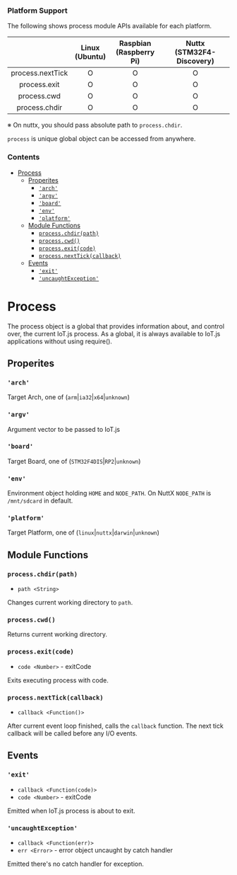### Platform Support

The following shows process module APIs available for each platform.

|  | Linux<br/>(Ubuntu) | Raspbian<br/>(Raspberry Pi) | Nuttx<br/>(STM32F4-Discovery) |
| :---: | :---: | :---: | :---: |
| process.nextTick | O | O | O |
| process.exit | O | O | O |
| process.cwd | O | O | O |
| process.chdir | O | O | O |

※ On nuttx, you should pass absolute path to `process.chdir`.

`process` is unique global object can be accessed from anywhere.

### Contents

- [Process](#process)
    - [Properites](#properites)
        - [`'arch'`](#arch)
        - [`'argv'`](#argv)
        - [`'board'`](#board)
        - [`'env'`](#env)
        - [`'platform'`](#platform)
    - [Module Functions](#module-functions)
        - [`process.chdir(path)`](#processchdirpath)
        - [`process.cwd()`](#processcwd)
        - [`process.exit(code)`](#processexitcode)
        - [`process.nextTick(callback)`](#processnexttickcallback)
    - [Events](#events)
        - [`'exit'`](#exit)
        - [`'uncaughtException'`](#uncaughtexception)

# Process

The process object is a global that provides information about, and control over, the current IoT.js process. As a global, it is always available to IoT.js applications without using require().

## Properites

### `'arch'`

Target Arch, one of (`arm`|`ia32`|`x64`|`unknown`)

### `'argv'`

Argument vector to be passed to IoT.js


### `'board'`

Target Board, one of (`STM32F4DIS`|`RP2`|`unknown`)

### `'env'`

Environment object holding `HOME` and `NODE_PATH`. On NuttX `NODE_PATH` is `/mnt/sdcard` in default.

### `'platform'`

Target Platform, one of (`linux`|`nuttx`|`darwin`|`unknown`)

## Module Functions

### `process.chdir(path)`
* `path <String>`

Changes current working directory to `path`.

### `process.cwd()`

Returns current working directory.

### `process.exit(code)`
* `code <Number>` - exitCode

Exits executing process with code.

### `process.nextTick(callback)`
* `callback <Function()>`

After current event loop finished, calls the `callback` function. The next tick callback will be called before any I/O events.

## Events

### `'exit'`
* `callback <Function(code)>`
* `code <Number>` - exitCode

Emitted when IoT.js process is about to exit.

### `'uncaughtException'`
* `callback <Function(err)>`
* `err <Error>` - error object uncaught by catch handler

Emitted there's no catch handler for exception.

